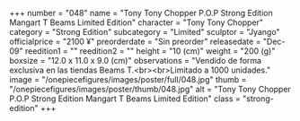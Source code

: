 +++
number = "048"
name = "Tony Tony Chopper P.O.P Strong Edition Mangart T Beams Limited Edition"
character = "Tony Tony Chopper"
category = "Strong Edition"
subcategory = "Limited"
sculptor = "Jyango"
officialprice = "2100 ¥"
preorderdate = "Sin preorder"
releasedate = "Dec-09"
reedition1 = ""
reedition2 = ""
height = "10 (cm)"
weight = "200 (g)"
boxsize = "12.0 x 11.0 x 9.0 (cm)"
observations = "Vendido de forma exclusiva en las tiendas Beams T.&lt;br&gt;&lt;br&gt;Limitado a 1000 unidades."
image = "/onepiecefigures/images/poster/full/048.jpg"
thumb = "/onepiecefigures/images/poster/thumb/048.jpg"
alt = "Tony Tony Chopper P.O.P Strong Edition Mangart T Beams Limited Edition"
class = "strong-edition"
+++
